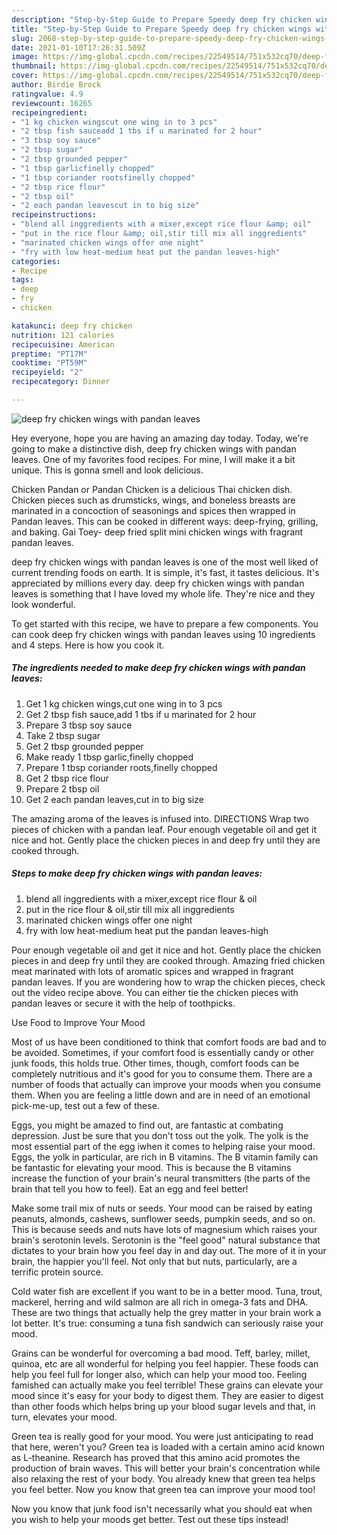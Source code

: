 ```yaml
---
description: "Step-by-Step Guide to Prepare Speedy deep fry chicken wings with pandan leaves"
title: "Step-by-Step Guide to Prepare Speedy deep fry chicken wings with pandan leaves"
slug: 2068-step-by-step-guide-to-prepare-speedy-deep-fry-chicken-wings-with-pandan-leaves
date: 2021-01-10T17:26:31.509Z
image: https://img-global.cpcdn.com/recipes/22549514/751x532cq70/deep-fry-chicken-wings-with-pandan-leaves-recipe-main-photo.jpg
thumbnail: https://img-global.cpcdn.com/recipes/22549514/751x532cq70/deep-fry-chicken-wings-with-pandan-leaves-recipe-main-photo.jpg
cover: https://img-global.cpcdn.com/recipes/22549514/751x532cq70/deep-fry-chicken-wings-with-pandan-leaves-recipe-main-photo.jpg
author: Birdie Brock
ratingvalue: 4.9
reviewcount: 16265
recipeingredient:
- "1 kg chicken wingscut one wing in to 3 pcs"
- "2 tbsp fish sauceadd 1 tbs if u marinated for 2 hour"
- "3 tbsp soy sauce"
- "2 tbsp sugar"
- "2 tbsp grounded pepper"
- "1 tbsp garlicfinelly chopped"
- "1 tbsp coriander rootsfinelly chopped"
- "2 tbsp rice flour"
- "2 tbsp oil"
- "2 each pandan leavescut in to big size"
recipeinstructions:
- "blend all inggredients with a mixer,except rice flour &amp; oil"
- "put in the rice flour &amp; oil,stir till mix all inggredients"
- "marinated chicken wings offer one night"
- "fry with low heat-medium heat put the pandan leaves-high"
categories:
- Recipe
tags:
- deep
- fry
- chicken

katakunci: deep fry chicken 
nutrition: 121 calories
recipecuisine: American
preptime: "PT17M"
cooktime: "PT59M"
recipeyield: "2"
recipecategory: Dinner

---
```



![deep fry chicken wings with pandan leaves](https://img-global.cpcdn.com/recipes/22549514/751x532cq70/deep-fry-chicken-wings-with-pandan-leaves-recipe-main-photo.jpg)

Hey everyone, hope you are having an amazing day today. Today, we're going to make a distinctive dish, deep fry chicken wings with pandan leaves. One of my favorites food recipes. For mine, I will make it a bit unique. This is gonna smell and look delicious.

Chicken Pandan or Pandan Chicken is a delicious Thai chicken dish. Chicken pieces such as drumsticks, wings, and boneless breasts are marinated in a concoction of seasonings and spices then wrapped in Pandan leaves. This can be cooked in different ways: deep-frying, grilling, and baking. Gai Toey- deep fried split mini chicken wings with fragrant pandan leaves.

deep fry chicken wings with pandan leaves is one of the most well liked of current trending foods on earth. It is simple, it's fast, it tastes delicious. It's appreciated by millions every day. deep fry chicken wings with pandan leaves is something that I have loved my whole life. They're nice and they look wonderful.


To get started with this recipe, we have to prepare a few components. You can cook deep fry chicken wings with pandan leaves using 10 ingredients and 4 steps. Here is how you cook it.

<!--inarticleads1-->

##### The ingredients needed to make deep fry chicken wings with pandan leaves:

1. Get 1 kg chicken wings,cut one wing in to 3 pcs
1. Get 2 tbsp fish sauce,add 1 tbs if u marinated for 2 hour
1. Prepare 3 tbsp soy sauce
1. Take 2 tbsp sugar
1. Get 2 tbsp grounded pepper
1. Make ready 1 tbsp garlic,finelly chopped
1. Prepare 1 tbsp coriander roots,finelly chopped
1. Get 2 tbsp rice flour
1. Prepare 2 tbsp oil
1. Get 2 each pandan leaves,cut in to big size


The amazing aroma of the leaves is infused into. DIRECTIONS Wrap two pieces of chicken with a pandan leaf. Pour enough vegetable oil and get it nice and hot. Gently place the chicken pieces in and deep fry until they are cooked through. 

<!--inarticleads2-->

##### Steps to make deep fry chicken wings with pandan leaves:

1. blend all inggredients with a mixer,except rice flour &amp; oil
1. put in the rice flour &amp; oil,stir till mix all inggredients
1. marinated chicken wings offer one night
1. fry with low heat-medium heat put the pandan leaves-high


Pour enough vegetable oil and get it nice and hot. Gently place the chicken pieces in and deep fry until they are cooked through. Amazing fried chicken meat marinated with lots of aromatic spices and wrapped in fragrant pandan leaves. If you are wondering how to wrap the chicken pieces, check out the video recipe above. You can either tie the chicken pieces with pandan leaves or secure it with the help of toothpicks. 

Use Food to Improve Your Mood


Most of us have been conditioned to think that comfort foods are bad and to be avoided. Sometimes, if your comfort food is essentially candy or other junk foods, this holds true. Other times, though, comfort foods can be completely nutritious and it's good for you to consume them. There are a number of foods that actually can improve your moods when you consume them. When you are feeling a little down and are in need of an emotional pick-me-up, test out a few of these.

Eggs, you might be amazed to find out, are fantastic at combating depression. Just be sure that you don't toss out the yolk. The yolk is the most essential part of the egg iwhen it comes to helping raise your mood. Eggs, the yolk in particular, are rich in B vitamins. The B vitamin family can be fantastic for elevating your mood. This is because the B vitamins increase the function of your brain's neural transmitters (the parts of the brain that tell you how to feel). Eat an egg and feel better!

Make some trail mix of nuts or seeds. Your mood can be raised by eating peanuts, almonds, cashews, sunflower seeds, pumpkin seeds, and so on. This is because seeds and nuts have lots of magnesium which raises your brain's serotonin levels. Serotonin is the "feel good" natural substance that dictates to your brain how you feel day in and day out. The more of it in your brain, the happier you'll feel. Not only that but nuts, particularly, are a terrific protein source.

Cold water fish are excellent if you want to be in a better mood. Tuna, trout, mackerel, herring and wild salmon are all rich in omega-3 fats and DHA. These are two things that actually help the grey matter in your brain work a lot better. It's true: consuming a tuna fish sandwich can seriously raise your mood. 

Grains can be wonderful for overcoming a bad mood. Teff, barley, millet, quinoa, etc are all wonderful for helping you feel happier. These foods can help you feel full for longer also, which can help your mood too. Feeling famished can actually make you feel terrible! These grains can elevate your mood since it's easy for your body to digest them. They are easier to digest than other foods which helps bring up your blood sugar levels and that, in turn, elevates your mood.

Green tea is really good for your mood. You were just anticipating to read that here, weren't you? Green tea is loaded with a certain amino acid known as L-theanine. Research has proved that this amino acid promotes the production of brain waves. This will better your brain's concentration while also relaxing the rest of your body. You already knew that green tea helps you feel better. Now you know that green tea can improve your mood too!

Now you know that junk food isn't necessarily what you should eat when you wish to help your moods get better. Test out  these tips  instead!

